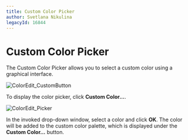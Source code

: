 ```yaml
---
title: Custom Color Picker
author: Svetlana Nikulina
legacyId: 16844
---
```

# Custom Color Picker
The Custom Color Picker allows you to select a custom color using a graphical interface.

![ColorEdit_CustomButton](../../../images/img22732.png)

To display the color picker, click **Custom Color...**.

![ColorEdit_Picker](../../../images/img22733.png)

In the invoked drop-down window, select a color and click **OK**. The color will be added to the custom color palette, which is displayed under the **Custom Color...** button.